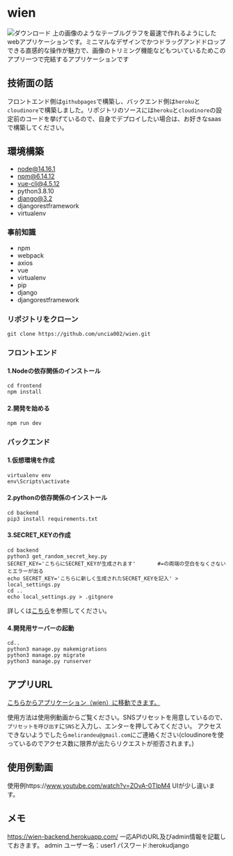 # wien
![ダウンロード](https://user-images.githubusercontent.com/72644339/117702110-0e548c00-b203-11eb-92b0-7de160929354.png)
上の画像のようなテーブルグラフを最速で作れるようにしたwebアプリケーションです。ミニマルなデザインでかつドラッグアンドドロップできる直感的な操作が魅力で、画像のトリミング機能などもついているためこのアプリ一つで完結するアプリケーションです



## 技術面の話
フロントエンド側は`githubpages`で構築し、バックエンド側は`heroku`と`cloudinore`で構築しました。リポジトリのソースには`heroku`と`cloudinore`の設定前のコードを挙げているので、自身でデプロイしたい場合は、お好きなsaasで構築してください。



## 環境構築
- node@14.16.1
- npm@6.14.12
- vue-cli@4.5.12
- python3.8.10
- django@3.2
- djangorestframework
- virtualenv

### 事前知識
- npm
- webpack
- axios
- vue
- virtualenv
- pip
- django
- djangorestframework

### リポジトリをクローン
```
git clone https://github.com/uncia002/wien.git
```
### フロントエンド
#### 1.Nodeの依存関係のインストール
```
cd frontend
npm install
```
#### 2.開発を始める
```
npm run dev
```
### バックエンド
#### 1.仮想環境を作成
```
virtualenv env
env\Scripts\activate
```
#### 2.pythonの依存関係のインストール
```
cd backend
pip3 install requirements.txt
```
#### 3.SECRET_KEYの作成
```
cd backend
python3 get_random_secret_key.py
SECRET_KEY='こちらにSECRET_KEYが生成されます'       #=の両端の空白をなくさないとエラーが出る
echo SECRET_KEY='こちらに新しく生成されたSECRET_KEYを記入' > local_settings.py
cd ..
echo local_settings.py > .gitgnore
```
詳しくは[こちら](https://qiita.com/frosty/items/bb5bc1553f452e5bb8ff)を参照してください。
#### 4.開発用サーバーの起動
```
cd..
python3 manage.py makemigrations
python3 manage.py migrate
python3 manage.py runserver
```

## アプリURL
[こちらからアプリケーション（wien）に移動できます。](https://uncia002.github.io/wien/#)

使用方法は使用例動画からご覧ください。SNSプリセットを用意しているので、`プリセットを呼び出す`に`SNS`と入力し、エンターを押してみてください。
アクセスできないようでしたら`melirandeu@gmail.com`にご連絡ください(cloudinoreを使っているのでアクセス数に限界が出たらリクエストが拒否されます。)




## 使用例動画
使用例https://www.youtube.com/watch?v=ZOvA-0TlpM4
UIが少し違います。


## メモ
https://wien-backend.herokuapp.com/
一応APIのURL及びadmin情報を記載しておきます。
admin
ユーザー名：user1
パスワード:herokudjango

